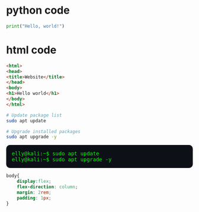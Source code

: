 # python code

```python
print("Hello, world!")
```


# html code
```html
<html>
<head>
<title>Website</title>
</head>
<body>
<h1>Hello world</h1>
</body>
</html>
```


```bash
# Update package list
sudo apt update

# Upgrade installed packages
sudo apt upgrade -y
```

<pre style="background-color:#0d1117;color:#00ff00;padding:15px;border-radius:10px;">
elly@kali:~$ sudo apt update
elly@kali:~$ sudo apt upgrade -y
</pre>

```css
body{
    display:flex;
    flex-direction: column;
    margin: 2rem;
    padding: 1px;
}
```

